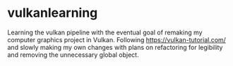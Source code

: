 # vulkanlearning
Learning the vulkan pipeline with the eventual goal of remaking my computer graphics project in Vulkan. Following https://vulkan-tutorial.com/ and slowly making my own changes with plans on refactoring for legibility and removing the unnecessary global object.
